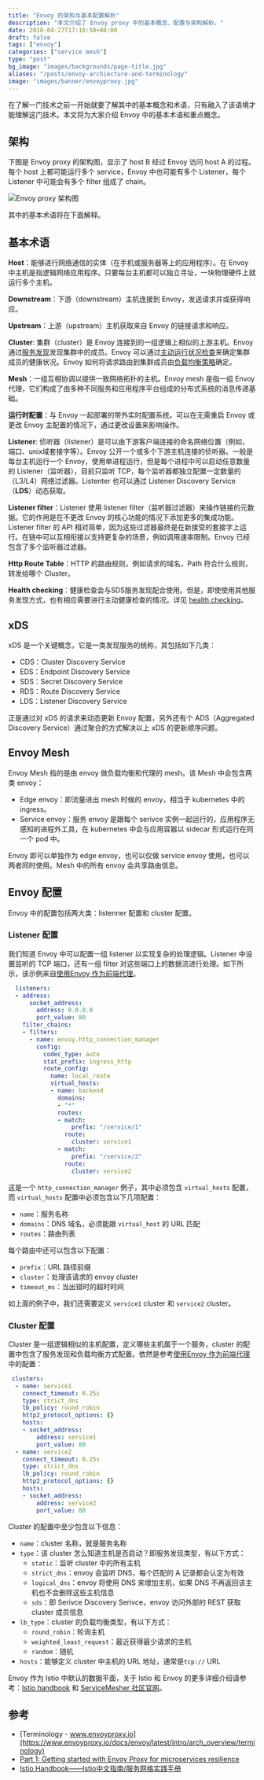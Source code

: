 ```yaml
---
title: "Envoy 的架构与基本配置解析"
description: "本文介绍了 Envoy proxy 中的基本概念、配置与架构解析。"
date: 2018-04-27T17:16:50+08:00
draft: false
tags: ["envoy"]
categories: ["service mesh"]
type: "post"
bg_image: "images/backgrounds/page-title.jpg"
aliases: "/posts/envoy-archiecture-and-terminology"
image: "images/banner/envoyproxy.jpg"
---
```


在了解一门技术之前一开始就要了解其中的基本概念和术语，只有融入了该语境才能理解这门技术。本文将为大家介绍 Envoy 中的基本术语和重点概念。

## 架构

下图是 Envoy proxy 的架构图，显示了 host B 经过 Envoy 访问 host A 的过程。每个 host 上都可能运行多个 service，Envoy 中也可能有多个 Listener，每个 Listener 中可能会有多个 filter 组成了 chain。

![Envoy proxy 架构图](U587b3a8535474a2abcbe93fa069341c0A.png)

其中的基本术语将在下面解释。

## 基本术语

**Host**：能够进行网络通信的实体（在手机或服务器等上的应用程序）。在 Envoy 中主机是指逻辑网络应用程序。只要每台主机都可以独立寻址，一块物理硬件上就运行多个主机。

**Downstream**：下游（downstream）主机连接到 Envoy，发送请求并或获得响应。

**Upstream**：上游（upstream）主机获取来自 Envoy 的链接请求和响应。

**Cluster**: 集群（cluster）是 Envoy 连接到的一组逻辑上相似的上游主机。Envoy 通过[服务发现](https://www.envoyproxy.io/docs/envoy/latest/intro/arch_overview/service_discovery#arch-overview-service-discovery)发现集群中的成员。Envoy 可以通过[主动运行状况检查](https://www.envoyproxy.io/docs/envoy/latest/intro/arch_overview/health_checking#arch-overview-health-checking)来确定集群成员的健康状况。Envoy 如何将请求路由到集群成员由[负载均衡策略](https://www.envoyproxy.io/docs/envoy/latest/intro/arch_overview/load_balancing#arch-overview-load-balancing)确定。

**Mesh**：一组互相协调以提供一致网络拓扑的主机。Envoy mesh 是指一组 Envoy 代理，它们构成了由多种不同服务和应用程序平台组成的分布式系统的消息传递基础。

**运行时配置**：与 Envoy 一起部署的带外实时配置系统。可以在无需重启 Envoy 或 更改 Envoy 主配置的情况下，通过更改设置来影响操作。

**Listener**: 侦听器（listener）是可以由下游客户端连接的命名网络位置（例如，端口、unix域套接字等）。Envoy 公开一个或多个下游主机连接的侦听器。一般是每台主机运行一个 Envoy，使用单进程运行，但是每个进程中可以启动任意数量的 Listener（监听器），目前只监听 TCP，每个监听器都独立配置一定数量的（L3/L4）网络过滤器。Listenter 也可以通过 Listener Discovery Service（**LDS**）动态获取。

**Listener filter**：Listener 使用 listener filter（监听器过滤器）来操作链接的元数据。它的作用是在不更改 Envoy 的核心功能的情况下添加更多的集成功能。Listener filter 的 API 相对简单，因为这些过滤器最终是在新接受的套接字上运行。在链中可以互相衔接以支持更复杂的场景，例如调用速率限制。Envoy 已经包含了多个监听器过滤器。

**Http Route Table**：HTTP 的路由规则，例如请求的域名，Path 符合什么规则，转发给哪个 Cluster。

**Health checking**：健康检查会与SDS服务发现配合使用。但是，即使使用其他服务发现方式，也有相应需要进行主动健康检查的情况。详见 [health checking](https://www.envoyproxy.io/docs/envoy/latest/intro/arch_overview/health_checking)。

## xDS

xDS 是一个关键概念，它是一类发现服务的统称，其包括如下几类：

- CDS：Cluster Discovery Service
- EDS：Endpoint Discovery Service
- SDS：Secret Discovery Service
- RDS：Route Discovery Service
- LDS：Listener Discovery Service

正是通过对 xDS 的请求来动态更新 Envoy 配置，另外还有个 ADS（Aggregated Discovery Service）通过聚合的方式解决以上 xDS 的更新顺序问题。

## Envoy Mesh

Envoy Mesh 指的是由 envoy 做负载均衡和代理的 mesh。该 Mesh 中会包含两类 envoy：

- Edge envoy：即流量进出 mesh 时候的 envoy，相当于 kubernetes 中的 ingress。
- Service envoy：服务 envoy 是跟每个 serivce 实例一起运行的，应用程序无感知的进程外工具，在 kubernetes 中会与应用容器以 sidecar 形式运行在同一个 pod 中。

Envoy 即可以单独作为 edge envoy，也可以仅做 service envoy 使用，也可以两者同时使用。Mesh 中的所有 envoy 会共享路由信息。

## Envoy 配置

Envoy 中的配置包括两大类：listenner 配置和 cluster 配置。

### Listener 配置

我们知道 Envoy 中可以配置一组 listener 以实现复杂的处理逻辑。Listener 中设置监听的 TCP 端口，还有一组 filter 对这些端口上的数据流进行处理。如下所示，该示例来自[使用Envoy 作为前端代理](envoy-front-proxy.md)。

```yaml
  listeners:
  - address:
      socket_address:
        address: 0.0.0.0
        port_value: 80
    filter_chains:
    - filters:
      - name: envoy.http_connection_manager
        config:
          codec_type: auto
          stat_prefix: ingress_http
          route_config:
            name: local_route
            virtual_hosts:
            - name: backend
              domains:
              - "*"
              routes:
              - match:
                  prefix: "/service/1"
                route:
                  cluster: service1
              - match:
                  prefix: "/service/2"
                route:
                  cluster: service2
```

这是一个 `http_connection_manager` 例子，其中必须包含 `virtual_hosts` 配置，而 `virtual_hosts` 配置中必须包含以下几项配置：

- `name`：服务名称
- `domains`：DNS 域名，必须能跟 `virtual_host` 的 URL 匹配 
- `routes`：路由列表

每个路由中还可以包含以下配置：

- `prefix`：URL 路径前缀
- `cluster`：处理该请求的 envoy cluster
- `timeout_ms`：当出错时的超时时间

如上面的例子中，我们还需要定义 `service1` cluster 和 `service2` cluster。

### Cluster 配置

Cluster 是一组逻辑相似的主机配置，定义哪些主机属于一个服务，cluster 的配置中包含了服务发现和负载均衡方式配置。依然是参考[使用Envoy 作为前端代理](envoy-front-proxy.md)中的配置：

```yaml
 clusters:
  - name: service1
    connect_timeout: 0.25s
    type: strict_dns
    lb_policy: round_robin
    http2_protocol_options: {}
    hosts:
    - socket_address:
        address: service1
        port_value: 80
  - name: service2
    connect_timeout: 0.25s
    type: strict_dns
    lb_policy: round_robin
    http2_protocol_options: {}
    hosts:
    - socket_address:
        address: service2
        port_value: 80
```

Cluster 的配置中至少包含以下信息：

- `name`：cluster 名称，就是服务名称
- `type`：该 cluster 怎么知道主机是否启动？即服务发现类型，有以下方式：
  - `static`：监听 cluster 中的所有主机
  - `strict_dns`：envoy 会监听 DNS，每个匹配的 A 记录都会认定为有效
  - `logical_dns`：envoy 将使用 DNS 来增加主机，如果 DNS 不再返回该主机也不会删除这些主机信息
  - `sds`：即 Serivce Discovery Serivce，envoy 访问外部的 REST 获取 cluster 成员信息
- `lb_type`：cluster 的负载均衡类型，有以下方式：
  - `round_robin`：轮询主机
  - `weighted_least_request`：最近获得最少请求的主机
  - `random`：随机
- `hosts`：能够定义 cluster 中主机的 URL 地址，通常是`tcp://` URL

Envoy 作为 Istio 中默认的数据平面，关于 Istio 和 Envoy 的更多详细介绍请参考：[Istio handbook](https://jimmysong.io/istio-hanbdook) 和 [ServiceMesher 社区官网](https://www.servicemesher.com)。

## 参考

- [Terminology - www.envoyproxy.io](https://www.envoyproxy.io/docs/envoy/latest/intro/arch_overview/terminology)
- [Part 1: Getting started with Envoy Proxy for microservices resilience](https://www.datawire.io/envoyproxy/getting-started-envoyproxy-microservices-resilience/)
- [Istio Handbook——Istio中文指南/服务网格实践手册](https://jimmysong.io/istio-handbook)
